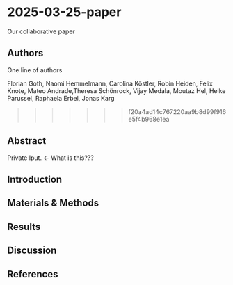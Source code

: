 # 2025-03-25-paper
Our collaborative paper

## Authors

One line of authors

Florian Goth, Naomi Hemmelmann, Carolina Köstler, Robin Heiden, Felix Knote, Mateo Andrade,Theresa Schönrock, Vijay Medala, Moutaz Hel, Helke Parussel, Raphaela Erbel, Jonas Karg
>>>>>>> f20a4ad14c767220aa9b8d99f916e5f4b968e1ea

## Abstract
Private Iput. <- What is this???

## Introduction

## Materials & Methods

## Results

## Discussion

## References


